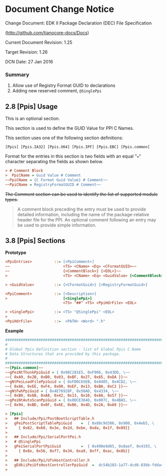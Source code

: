 # Document Change Notice

Change Document: EDK II Package Declaration (DEC) File Specification

(http://github.com/tianocore-docs/Docs)

Current Document Revision: 1.25

Target Revision: 1.26

DCN Date: 27 Jan 2016

### Summary

1. Allow use of Registry Format GUID to declarations
2. Adding new reserved comment, ```@SinglePpi```


## 2.8 [Ppis] Usage
This is an optional section.

This section is used to define the GUID Value for PPI C Names.

This section uses one of the following section definitions:

```[Ppis] [Ppis.IA32] [Ppis.X64] [Ppis.IPF] [Ppis.EBC] [Ppis.common] ```

Format for the entries in this section is two fields with an equal "```=```" 
character separating the fields as shown below.
```ini
> # Comment Block
>  PpiCName = Guid Value # Comment
~~PpiCName = {C Format Guid Value} # Comment~~
~~PpiCName = RegistryFormatGUID # Comment~~
```
~~The Comment section can be used to identify the list of supported module types.~~

> A comment block preceding the entry must be used to provide detailed  information, including the
> name of the package-relative header file for the PPI. An optional comment following an entry
> may be used to provide simple information.

## 3.8 [Ppis] Sections


**Prototype**

```ini
<PpiEntries>          ::= [<PpiComment>]
~~                        <TS> <CName> <Eq> <CFormatGUID>~~
~~                        {<CommentBlock>} {<EOL>}~~
>                         <TS> <CName> <Eq> <GuidValue> [<CommentBlock>] <EOL>

> <GuidValue>         ::= {<CFormatGuid>} {<RegistryFormatGuid>}

<PpiComment>          ::= [<Description>]
>                         [<SinglePpi>]
                          <TS> "##" <TS> <PpiHdrFile> <EOL>

> <SinglePpi>         ::= <TS> "@SinglePpi" <EOL>
> 
<PpiHdrFile>          ::=  <PATH> <Word> ".h"
```

**Example**
```ini
#######################################################################
#
# Global Ppis Definition section - list of Global Ppis C Name
# Data Structures that are provided by this package.
#
#######################################################################
~~[Ppis.common]~~
~~gPeiNtThunkPpiGuid = { 0x98C281E5, 0xF906, 0x43DD, \~~
~~{ 0xA9, 0x2B, 0xB0, 0x03, 0xBF, 0x27, 0x65, 0xDA }}~~
~~gNtPeiLoadFilePpiGuid = { 0xFD0C65EB, 0x0405, 0x4CD2, \~~
~~{ 0x8A, 0xEE, 0xF4, 0x00, 0xEF, 0x13, 0xBA, 0xC2 }}~~
~~gNtFwhPpiGuid = { 0x4E76928F, 0x50AD, 0x4334, \~~
~~{ 0xB0, 0x6B, 0xA8, 0x42, 0x13, 0x10, 0x8A, 0x57 }}~~
~~gPeiNtAutoScanPpiGuid = { 0x0DCE384D, 0x007C, 0x4BA5, \~~
~~{ 0x94, 0xBD, 0x0F, 0x6E, 0xB6, 0x4D, 0x2A, 0xA9 }}~~

> [Ppis]
>   ## Include/Ppi/PostBootScriptTable.h
>   gPeiPostScriptTablePpiGuid    =  { 0x88c9d306, 0x900, 0x4eb5, \
>     { 0x82, 0x60, 0x3e, 0x2d, 0xbe, 0xda, 0x1f, 0x89}}
>     
>   ## Include/Ppi/SerialPortPei.h
>   # @SinglePpi
>   gPeiSerialPortPpiGuid         =  { 0x490e9d85, 0x8aef, 0x4193, \
>     { 0x8e, 0x56, 0xf7, 0x34, 0xa9, 0xff, 0xac, 0x8b}}
>     
>   ## Include/Ppi/UfsHostController.h
>   gEdkiiPeiUfsHostControllerPpiGuid  =  dc54b283-1a77-4cd6-83bb-fdda469a2ec6
>   

```
